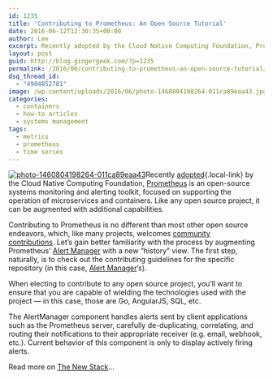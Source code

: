 ```yaml
---
id: 1235
title: 'Contributing to Prometheus: An Open Source Tutorial'
date: 2016-06-12T12:30:35+00:00
author: Lee
excerpt: Recently adopted by the Cloud Native Computing Foundation, Prometheus is an open-source systems monitoring and alerting toolkit, focused on supporting the operation of microservices and containers. Like any open source project, it can be augmented with additional capabilities.
layout: post
guid: http://blog.gingergeek.com/?p=1235
permalink: /2016/06/contributing-to-prometheus-an-open-source-tutorial/
dsq_thread_id:
  - "4904852781"
image: /wp-content/uploads/2016/06/photo-1460804198264-011ca89eaa43.jpg
categories:
  - containers
  - how-to articles
  - systems management
tags:
  - metrics
  - prometheus
  - time series
---
```

[<img class="alignleft wp-image-1236 size-medium" src="https://i2.wp.com/blog.gingergeek.com/wp-content/uploads/2016/06/photo-1460804198264-011ca89eaa43.jpg?resize=300%2C209" alt="photo-1460804198264-011ca89eaa43" data-id="1236" srcset="https://i2.wp.com/blog.gingergeek.com/wp-content/uploads/2016/06/photo-1460804198264-011ca89eaa43.jpg?resize=300%2C209 300w, https://i2.wp.com/blog.gingergeek.com/wp-content/uploads/2016/06/photo-1460804198264-011ca89eaa43.jpg?w=640 640w" sizes="(max-width: 300px) 100vw, 300px" data-recalc-dims="1" />](https://i2.wp.com/blog.gingergeek.com/wp-content/uploads/2016/06/photo-1460804198264-011ca89eaa43.jpg)Recently [adopted](http://thenewstack.io/cloud-native-computing-foundation-prometheus-second-hosted-project/){.local-link} by the Cloud Native Computing Foundation, <a class="ext-link" href="http://www.prometheus.io/" rel="external nofollow">Prometheus</a> is an open-source systems monitoring and alerting toolkit, focused on supporting the operation of microservices and containers. Like any open source project, it can be augmented with additional capabilities.

Contributing to Prometheus is no different than most other open source endeavors, which, like many projects, welcomes <a class="ext-link" href="https://prometheus.io/community/" rel="external nofollow">community contributions</a>. Let’s gain better familiarity with the process by augmenting Prometheus’ <a class="ext-link" href="https://github.com/prometheus/alertmanager" rel="external nofollow">Alert Manager</a> with a new “history” view. The first step, naturally, is to check out the contributing guidelines for the specific repository (in this case, <a class="ext-link" href="https://github.com/prometheus/alertmanager/blob/master/CONTRIBUTING.md" rel="external nofollow">Alert Manager</a>‘s).

When electing to contribute to any open source project, you’ll want to ensure that you are capable of wielding the technologies used with the project — in this case, those are Go, AngularJS, SQL, etc. <!--more-->

The AlertManager component handles alerts sent by client applications such as the Prometheus server, carefully de-duplicating, correlating, and routing their notifications to their appropriate receiver (e.g. email, webhook, etc.). Current behavior of this component is only to display actively firing alerts.

Read more on [The New Stack](http://thenewstack.io/contributing-prometheus-history-alertmanager/)…